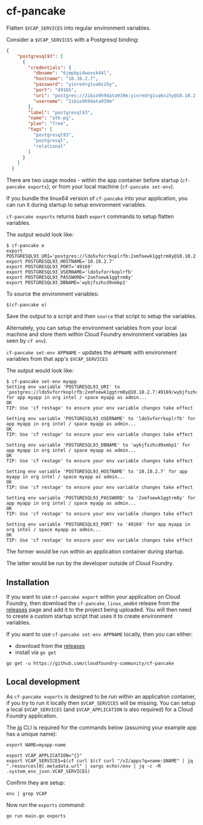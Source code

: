 cf-pancake
==========

Flatten `$VCAP_SERVICES` into regular environment variables.

Consider a `$VCAP_SERVICES` with a Postgresql binding:

```json
{
    "postgresql93": [
      {
        "credentials": {
          "dbname": "6jmpbpi4wovsk44l",
          "hostname": "10.10.2.7",
          "password": "yinredrg1va6xihy",
          "port": "49165",
          "uri": "postgres://2ibio9h9data939m:yinredrg1va6xihy@10.10.2.7:49165/6jmpbpi4wovsk44l",
          "username": "2ibio9h9data939m"
        },
        "label": "postgresql93",
        "name": "atk-pg",
        "plan": "free",
        "tags": [
          "postgresql93",
          "postgresql",
          "relational"
        ]
      }
    ]
  }
```

There are two usage modes - within the app container before startup (`cf-pancake exports`); or from your local machine (`cf-pancake set-env`).

If you bundle the linux64 version of `cf-pancake` into your application, you can run it during startup to setup environment variables.

`cf-pancake exports` returns bash `export` commands to setup flatten variables.

The output would look like:

```plain
$ cf-pancake e
export POSTGRESQL93_URI='postgres://ldo5vforrkoplrfb:2xmfoewk1ggtrm8y@10.10.2.7:49169/wybjfszhcd9xmbp1'
export POSTGRESQL93_HOSTNAME='10.10.2.7'
export POSTGRESQL93_PORT='49169'
export POSTGRESQL93_USERNAME='ldo5vforrkoplrfb'
export POSTGRESQL93_PASSWORD='2xmfoewk1ggtrm8y'
export POSTGRESQL93_DBNAME='wybjfszhcd9xmbp1'
```

To source the environment variables:

```plain
$(cf-pancake e)
```

Save the output to a script and then `source` that script to setup the variables.

Alternately, you can setup the environment variables from your local machine and store them within Cloud Foundry environment variables (as seen by `cf env`).

`cf-pancake set-env APPNAME` - updates the `APPNAME` with environment variables from that app's `$VCAP_SERVICES`

The output would look like:

```plain
$ cf-pancake set-env myapp
Setting env variable 'POSTGRESQL93_URI' to 'postgres://ldo5vforrkoplrfb:2xmfoewk1ggtrm8y@10.10.2.7:49169/wybjfszhcd9xmbp1' for app myapp in org intel / space myapp as admin...
OK
TIP: Use 'cf restage' to ensure your env variable changes take effect

Setting env variable 'POSTGRESQL93_USERNAME' to 'ldo5vforrkoplrfb' for app myapp in org intel / space myapp as admin...
OK
TIP: Use 'cf restage' to ensure your env variable changes take effect

Setting env variable 'POSTGRESQL93_DBNAME' to 'wybjfszhcd9xmbp1' for app myapp in org intel / space myapp as admin...
OK
TIP: Use 'cf restage' to ensure your env variable changes take effect

Setting env variable 'POSTGRESQL93_HOSTNAME' to '10.10.2.7' for app myapp in org intel / space myapp as admin...
OK
TIP: Use 'cf restage' to ensure your env variable changes take effect

Setting env variable 'POSTGRESQL93_PASSWORD' to '2xmfoewk1ggtrm8y' for app myapp in org intel / space myapp as admin...
OK
TIP: Use 'cf restage' to ensure your env variable changes take effect

Setting env variable 'POSTGRESQL93_PORT' to '49169' for app myapp in org intel / space myapp as admin...
OK
TIP: Use 'cf restage' to ensure your env variable changes take effect
```

The former would be run within an application container during startup.

The latter would be run by the developer outside of Cloud Foundry.

Installation
------------

If you want to use `cf-pancake export` within your application on Cloud Foundry, then download the `cf-pancake_linux_amd64` release from the [releases](https://github.com/cloudfoundry-community/cf-pancake/releases) page and add it to the project being uploaded. You will then need to create a custom startup script that uses it to create environment variables.

If you want to use `cf-pancake set-env APPNAME` locally, then you can either:

- download from the [releases](https://github.com/cloudfoundry-community/cf-pancake/releases)
- install via `go get`

```plain
go get -u https://github.com/cloudfoundry-community/cf-pancake
```

Local development
-----------------

As `cf-pancake exports` is designed to be run within an application container, if you try to run it locally then `$VCAP_SERVICES` will be missing. You can setup a local `$VCAP_SERVICES` (and `$VCAP_APPLICATION` is also required) for a Cloud Foundry application.

The [jq](http://stedolan.github.io/jq/) CLI is required for the commands below (assuming your example app has a unique name):

```plain
export NAME=myapp-name

export VCAP_APPLICATION="{}"
export VCAP_SERVICES=$(cf curl $(cf curl "/v2/apps?q=name:$NAME" | jq ".resources[0].metadata.url" | xargs echo)/env | jq -c -M .system_env_json.VCAP_SERVICES)
```

Confirm they are setup:

```plain
env | grep VCAP
```

Now run the `exports` command:

```plain
go run main.go exports
```
